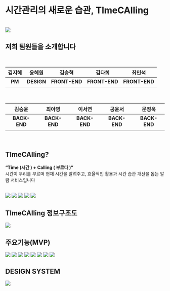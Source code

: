 # 시간관리의 새로운 습관, TImeCAlling
<br>
<img src ="https://github.com/user-attachments/assets/5d0b533a-4bed-422c-90ce-c6e16593371f">

<br>

## 저희 팀원들을 소개합니다
<br>
<div align="center">

| **김지혜** | **윤혜원** | **김승혁** | **김다희** | **최민석** |
| :------: |  :------: | :------: | :------: | :------: |
| **PM** | **DESIGN** | **FRONT-END** | **FRONT-END** | **FRONT-END** |
| |

</div>
<br>
<div align="center">

| **김승윤** | **최아영** | **이서연** | **공윤서** | **문정욱** |
| :------: |  :------: | :------: | :------: | :------: |
| **BACK-END** | **BACK-END** | **BACK-END** | **BACK-END** | **BACK-END** |
|  |

</div>

<br>

## TImeCAlling?
**“Time (시간 ) + Calling ( 부르다 )”** <br>
시간이 우리를 부르며 현재 시간을 알려주고, 효율적인 활용과 시간 습관 개선을 돕는 알람 서비스입니다

<br>

<img src ="https://github.com/user-attachments/assets/32ac3a5c-2560-4890-8c2b-29ac8c9f016a">
<img src ="https://github.com/user-attachments/assets/0b46afa0-66c9-4034-b11a-e61f7d44f6cd">
<img src ="https://github.com/user-attachments/assets/a6213728-1614-4838-b745-36dd9a70a995">
<img src ="https://github.com/user-attachments/assets/75a84fd8-671c-4493-aef0-8e36328f9bca">
<img src ="https://github.com/user-attachments/assets/da8ee19e-ed5d-463c-aa72-34a4b50e9b03">

<br>

## TImeCAlling 정보구조도

<img src ="https://github.com/user-attachments/assets/7c3ce1e9-4af7-4c82-bd84-32e5c25f3b81">
<br>

## 주요기능(MVP)
<img src ="https://github.com/user-attachments/assets/5c033a98-c50f-4ef4-b564-897207bfa07c">
<img src ="https://github.com/user-attachments/assets/5b6a4e0e-2aa3-4b6f-a3aa-315b60647c93">
<img src ="https://github.com/user-attachments/assets/ca544a30-7d2b-49f8-a7dc-612e7a3cd2a4">
<img src ="https://github.com/user-attachments/assets/0a7b2836-437c-49a5-8c60-385269e03ca9">
<img src ="https://github.com/user-attachments/assets/5573dda5-b87d-4fa7-a184-edb606450f2e">
<img src ="https://github.com/user-attachments/assets/b0403128-270f-401a-8e3c-aa5090c842ea">
<img src ="https://github.com/user-attachments/assets/c6d87220-0772-4fb4-aeea-43c78c4fc0d0">
<img src ="https://github.com/user-attachments/assets/077330e7-5049-471f-bd75-6e406c2d861b">

<br>

## DESIGN SYSTEM
<img src ="https://github.com/user-attachments/assets/cc48d456-9a61-4a7f-959b-7f3fd24da60f">

<br>
